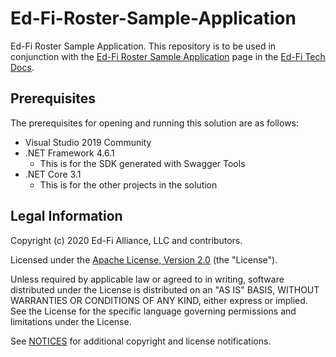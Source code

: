 ﻿# Ed-Fi-Roster-Sample-Application

Ed-Fi Roster Sample Application. This repository is to be used in conjunction with the [Ed-Fi Roster Sample Application](https://techdocs.ed-fi.org/display/SK/Ed-Fi+Roster+Sample+Application) page in the [Ed-Fi Tech Docs](https://techdocs.ed-fi.org).

## Prerequisites
The prerequisites for opening and running this solution are as follows:

* Visual Studio 2019 Community
* .NET Framework 4.6.1
    * This is for the SDK generated with Swagger Tools
* .NET Core 3.1
    * This is for the other projects in the solution

## Legal Information

Copyright (c) 2020 Ed-Fi Alliance, LLC and contributors.

Licensed under the [Apache License, Version 2.0](LICENSE) (the "License").

Unless required by applicable law or agreed to in writing, software distributed
under the License is distributed on an "AS IS" BASIS, WITHOUT WARRANTIES OR
CONDITIONS OF ANY KIND, either express or implied. See the License for the
specific language governing permissions and limitations under the License.

See [NOTICES](NOTICES.md) for additional copyright and license notifications.
